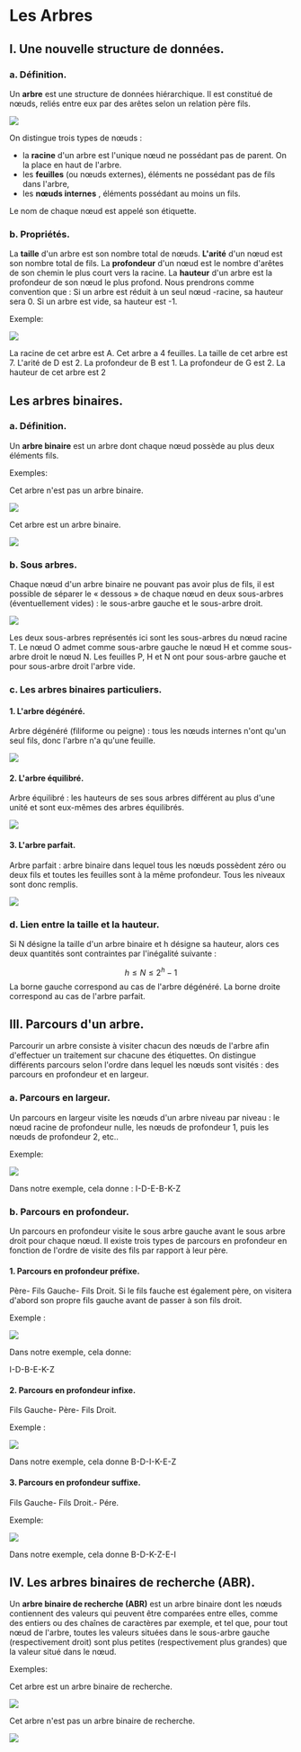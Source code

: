 # Les Arbres

## I. Une nouvelle structure de données. 

### a. Définition. 

Un **arbre** est une structure de données hiérarchique.
Il est constitué de nœuds, reliés entre eux par des arêtes selon un relation père fils.  

![](/Arbres/IMG/pere-fils.jpg)

On distingue trois types de nœuds :

- la **racine** d'un arbre est l'unique nœud ne possédant pas de parent. On la place en haut de l'arbre. 
- les **feuilles** (ou nœuds externes), éléments ne possédant pas de fils dans l'arbre,
- les **nœuds internes** , éléments possédant au moins un fils. 

Le nom de chaque nœud est appelé son étiquette. 

### b. Propriétés. 

La **taille**  d'un arbre est son nombre total de nœuds. 
**L'arité** d'un nœud est son nombre total de fils. 
La **profondeur** d'un nœud est le nombre d'arêtes de son chemin le plus court vers la racine. 
La **hauteur** d'un arbre est la profondeur de son nœud le plus profond. 
Nous prendrons comme convention que :
Si un arbre est réduit à un seul nœud -racine, sa hauteur sera 0. 
Si un arbre est vide, sa hauteur est -1.

Exemple: 

![](/Arbres/IMG/arbre_binaire.jpg)

La racine de cet arbre est A. 
Cet arbre a 4 feuilles. 
La taille de cet arbre est 7. 
L'arité de D est 2. 
La profondeur de B est 1. 
La profondeur de G est 2. 
La hauteur de cet arbre est 2

## Les arbres binaires.

### a. Définition. 

Un **arbre binaire**  est un arbre dont chaque nœud possède au plus deux éléments fils. 

Exemples: 

Cet arbre n'est pas un arbre binaire. 

![](/Arbres/IMG/arbre_non_binaure.jpg)



Cet arbre est un arbre binaire. 

![](/Arbres/IMG/arbre_binaire.jpg)

### b. Sous arbres. 

Chaque nœud d'un arbre binaire ne pouvant pas avoir plus de fils, il est possible de séparer le « dessous » de chaque nœud en deux sous-arbres (éventuellement vides) : le sous-arbre gauche et le sous-arbre droit. 

![](/Arbres/IMG/sous_arbre.jpg)

Les deux sous-arbres représentés ici sont les sous-arbres du nœud racine T. 
Le nœud O admet comme sous-arbre gauche le nœud H et comme sous-arbre droit le nœud N. 
Les feuilles P, H et N ont pour sous-arbre gauche et pour sous-arbre droit l'arbre vide. 

### c. Les arbres binaires particuliers. 

#### 1. L'arbre dégénéré. 

Arbre dégénéré (filiforme ou peigne) : tous les nœuds internes n'ont qu'un seul fils, donc l'arbre n'a qu'une feuille.

![](/Arbres/IMG/peigne.jpg)

#### 2. L'arbre équilibré. 

Arbre équilibré : les hauteurs de ses sous arbres différent au plus d'une unité et sont eux-mêmes des arbres équilibrés.

![](/Arbres/IMG/arbre_équilibré.jpg)

#### 3. L'arbre parfait. 

Arbre parfait : arbre binaire dans lequel tous les nœuds possèdent zéro ou deux fils et toutes les feuilles sont à la même profondeur. 
Tous les niveaux sont donc remplis. 

![](/Arbres/IMG/arbre_parfait.jpg)

### d. Lien entre la taille et la hauteur. 

Si N désigne la taille d'un arbre binaire et h désigne sa hauteur, alors ces deux quantités sont contraintes par l'inégalité suivante :

$$
h \leq N \leq 2^h-1
$$
La borne gauche correspond au cas de l'arbre dégénéré. 
La borne droite correspond au cas de l'arbre parfait. 

## III. Parcours d'un arbre. 

Parcourir un arbre consiste à visiter chacun des nœuds de l'arbre afin d'effectuer un traitement sur chacune des étiquettes.
On distingue différents parcours selon l'ordre dans lequel les nœuds sont visités : des parcours en profondeur et en largeur. 

### a. Parcours en largeur. 

Un parcours en largeur visite les nœuds d'un arbre niveau par niveau : le nœud racine de profondeur nulle, les nœuds de profondeur 1, puis les nœuds de profondeur 2, etc..

Exemple: 

![](/Arbres/IMG/parcours.jpg)

Dans notre exemple, cela donne :
I-D-E-B-K-Z

### b. Parcours en profondeur. 

Un parcours en profondeur visite le sous arbre gauche avant le sous arbre droit pour chaque nœud. 
Il existe trois types de parcours en profondeur en fonction de l'ordre de visite des fils par rapport à leur père. 

#### 1. Parcours en profondeur préfixe. 

Père- Fils Gauche- Fils Droit. 
Si le fils fauche est également père, on visitera d'abord son propre fils gauche avant de passer à son fils droit. 

Exemple :

![](/Arbres/IMG/parcours.jpg)

Dans notre exemple, cela donne:

 I-D-B-E-K-Z

#### 2. Parcours en profondeur infixe. 

 Fils Gauche- Père- Fils Droit. 

Exemple :

![](/Arbres/IMG/parcours.jpg)

Dans notre exemple, cela donne B-D-I-K-E-Z

#### 3. Parcours en profondeur suffixe. 

 Fils Gauche- Fils Droit.- Pére. 

Exemple: 

![](/Arbres/MIG/parcours.jpg)

Dans notre exemple, cela donne B-D-K-Z-E-I

## IV. Les arbres binaires de recherche (ABR). 

Un **arbre binaire de recherche (ABR)** est un arbre binaire dont les nœuds contiennent des valeurs qui peuvent être comparées entre elles, comme des entiers ou des chaînes de caractères par exemple, et tel que, pour tout nœud de l'arbre, toutes les valeurs situées dans le sous-arbre gauche (respectivement droit) sont plus petites (respectivement plus grandes) que la valeur situé dans le nœud. 

Exemples:

Cet arbre est un arbre binaire de recherche. 

![](/Arbres/IMG/abr.jpg)

Cet arbre n'est pas un arbre binaire de recherche. 

![](/Arbres/IMG/non_abr.jpg)
